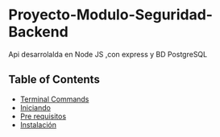 # Proyecto-Modulo-Seguridad-Backend
Api desarrolalda en Node JS ,con express  y BD PostgreSQL

## Table of Contents

* [Terminal Commands](#Terminal)
* [Iniciando](#Iniciando)
* [Pre requisitos](#Pre)
* [Instalación](#Instalación)

